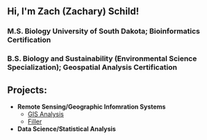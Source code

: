 ## Hi, I'm Zach (Zachary) Schild!
### M.S. Biology University of South Dakota; Bioinformatics Certification
### B.S. Biology and Sustainability (Environmental Science Specialization); Geospatial Analysis Certification


<h2>Projects:</h2>

- <b>Remote Sensing/Geographic Infomration Systems</b>
  - [GIS Analysis](https://github.com/ZSchild/GIS-Analysis)
  - [Filler](https://github.com/) 
- <b>Data Science/Statistical Analysis</b>



<!--
**ZSchild/ZSchild** is a ✨ _special_ ✨ repository because its `README.md` (this file) appears on your GitHub profile.

Here are some ideas to get you started:

- 🔭 I’m currently working on ...
- 🌱 I’m currently learning ...
- 👯 I’m looking to collaborate on ...
- 🤔 I’m looking for help with ...
- 💬 Ask me about ...
- 📫 How to reach me: ...
- 😄 Pronouns: ...
- ⚡ Fun fact: ...
-->
